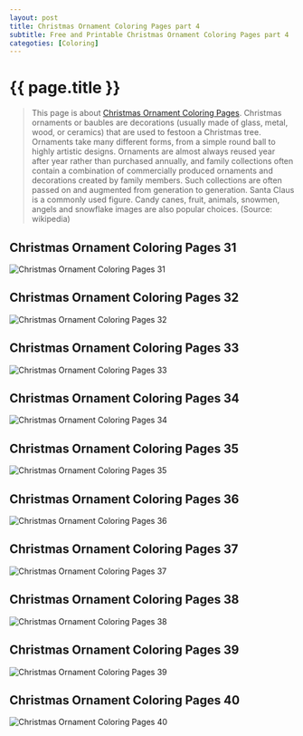 ```yaml
---
layout: post
title: Christmas Ornament Coloring Pages part 4
subtitle: Free and Printable Christmas Ornament Coloring Pages part 4
categoties: [Coloring]
---
```

{{ page.title }}
================
> This page is about [Christmas Ornament Coloring Pages](https://hoanghabelle.github.io/). Christmas ornaments or baubles are decorations (usually made of glass, metal, wood, or ceramics) that are used to festoon a Christmas tree. Ornaments take many different forms, from a simple round ball to highly artistic designs. Ornaments are almost always reused year after year rather than purchased annually, and family collections often contain a combination of commercially produced ornaments and decorations created by family members. Such collections are often passed on and augmented from generation to generation. Santa Claus is a commonly used figure. Candy canes, fruit, animals, snowmen, angels and snowflake images are also popular choices. (Source: wikipedia)

## Christmas Ornament Coloring Pages 31
![Christmas Ornament Coloring Pages 31](https://hoanghabelle.github.io/img/Christmas-Ornament-Coloring-Pages%20(31).jpg "Christmas Ornament Coloring Pages 31")

## Christmas Ornament Coloring Pages 32
![Christmas Ornament Coloring Pages 32](https://hoanghabelle.github.io/img/Christmas-Ornament-Coloring-Pages%20(32).jpg "Christmas Ornament Coloring Pages 32")

## Christmas Ornament Coloring Pages 33
![Christmas Ornament Coloring Pages 33](https://hoanghabelle.github.io/img/Christmas-Ornament-Coloring-Pages%20(33).jpg "Christmas Ornament Coloring Pages 33")

## Christmas Ornament Coloring Pages 34
![Christmas Ornament Coloring Pages 34](https://hoanghabelle.github.io/img/Christmas-Ornament-Coloring-Pages%20(34).jpg "Christmas Ornament Coloring Pages 34")

<script async src="//pagead2.googlesyndication.com/pagead/js/adsbygoogle.js"></script><ins class="adsbygoogle" style="display:block" data-ad-format="fluid" data-ad-layout-key="-8i+1w-dq+e9+ft" data-ad-client="ca-pub-6753140515841889" data-ad-slot="6190446671"></ins> <script> (adsbygoogle = window.adsbygoogle || []).push({}); </script>

## Christmas Ornament Coloring Pages 35
![Christmas Ornament Coloring Pages 35](https://hoanghabelle.github.io/img/Christmas-Ornament-Coloring-Pages%20(35).jpg "Christmas Ornament Coloring Pages 35")

## Christmas Ornament Coloring Pages 36
![Christmas Ornament Coloring Pages 36](https://hoanghabelle.github.io/img/Christmas-Ornament-Coloring-Pages%20(36).jpg "Christmas Ornament Coloring Pages 36")

## Christmas Ornament Coloring Pages 37
![Christmas Ornament Coloring Pages 37](https://hoanghabelle.github.io/img/Christmas-Ornament-Coloring-Pages%20(37).jpg "Christmas Ornament Coloring Pages 37")

## Christmas Ornament Coloring Pages 38
![Christmas Ornament Coloring Pages 38](https://hoanghabelle.github.io/img/Christmas-Ornament-Coloring-Pages%20(38).jpg "Christmas Ornament Coloring Pages 38")

<script async src="//pagead2.googlesyndication.com/pagead/js/adsbygoogle.js"></script><ins class="adsbygoogle" style="display:block" data-ad-format="fluid" data-ad-layout-key="-8i+1w-dq+e9+ft" data-ad-client="ca-pub-6753140515841889" data-ad-slot="6190446671"></ins> <script> (adsbygoogle = window.adsbygoogle || []).push({}); </script>

## Christmas Ornament Coloring Pages 39
![Christmas Ornament Coloring Pages 39](https://hoanghabelle.github.io/img/Christmas-Ornament-Coloring-Pages%20(39).jpg "Christmas Ornament Coloring Pages 39")

## Christmas Ornament Coloring Pages 40
![Christmas Ornament Coloring Pages 40](https://hoanghabelle.github.io/img/Christmas-Ornament-Coloring-Pages%20(40).jpg "Christmas Ornament Coloring Pages 40")

